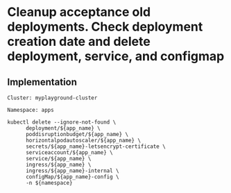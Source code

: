 # Cleanup acceptance old deployments. Check deployment creation date and delete deployment, service, and configmap

## Implementation 
```
Cluster: myplayground-cluster

Namespace: apps
```

```
kubectl delete --ignore-not-found \
      deployment/${app_name} \
      poddisruptionbudget/${app_name} \
      horizontalpodautoscaler/${app_name} \
      secrets/${app_name}-letsencrypt-certificate \
      serviceaccount/${app_name} \
      service/${app_name} \
      ingress/${app_name} \
      ingress/${app_name}-internal \
      configMap/${app_name}-config \
      -n ${namespace}
```
